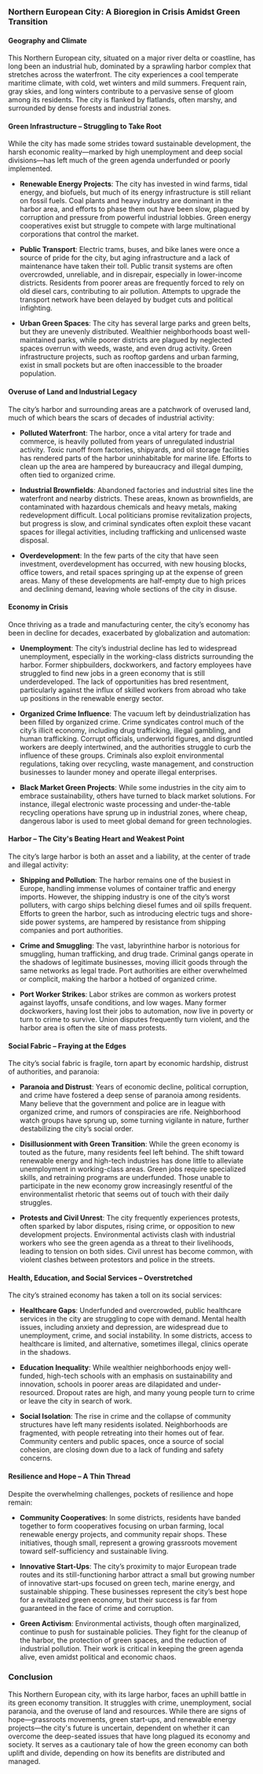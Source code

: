 ### Northern European City: A Bioregion in Crisis Amidst Green Transition

#### **Geography and Climate**
This Northern European city, situated on a major river delta or coastline, has long been an industrial hub, dominated by a sprawling harbor complex that stretches across the waterfront. The city experiences a cool temperate maritime climate, with cold, wet winters and mild summers. Frequent rain, gray skies, and long winters contribute to a pervasive sense of gloom among its residents. The city is flanked by flatlands, often marshy, and surrounded by dense forests and industrial zones.

#### **Green Infrastructure – Struggling to Take Root**
While the city has made some strides toward sustainable development, the harsh economic reality—marked by high unemployment and deep social divisions—has left much of the green agenda underfunded or poorly implemented.

- **Renewable Energy Projects**: The city has invested in wind farms, tidal energy, and biofuels, but much of its energy infrastructure is still reliant on fossil fuels. Coal plants and heavy industry are dominant in the harbor area, and efforts to phase them out have been slow, plagued by corruption and pressure from powerful industrial lobbies. Green energy cooperatives exist but struggle to compete with large multinational corporations that control the market.

- **Public Transport**: Electric trams, buses, and bike lanes were once a source of pride for the city, but aging infrastructure and a lack of maintenance have taken their toll. Public transit systems are often overcrowded, unreliable, and in disrepair, especially in lower-income districts. Residents from poorer areas are frequently forced to rely on old diesel cars, contributing to air pollution. Attempts to upgrade the transport network have been delayed by budget cuts and political infighting.

- **Urban Green Spaces**: The city has several large parks and green belts, but they are unevenly distributed. Wealthier neighborhoods boast well-maintained parks, while poorer districts are plagued by neglected spaces overrun with weeds, waste, and even drug activity. Green infrastructure projects, such as rooftop gardens and urban farming, exist in small pockets but are often inaccessible to the broader population.

#### **Overuse of Land and Industrial Legacy**
The city’s harbor and surrounding areas are a patchwork of overused land, much of which bears the scars of decades of industrial activity:

- **Polluted Waterfront**: The harbor, once a vital artery for trade and commerce, is heavily polluted from years of unregulated industrial activity. Toxic runoff from factories, shipyards, and oil storage facilities has rendered parts of the harbor uninhabitable for marine life. Efforts to clean up the area are hampered by bureaucracy and illegal dumping, often tied to organized crime.

- **Industrial Brownfields**: Abandoned factories and industrial sites line the waterfront and nearby districts. These areas, known as brownfields, are contaminated with hazardous chemicals and heavy metals, making redevelopment difficult. Local politicians promise revitalization projects, but progress is slow, and criminal syndicates often exploit these vacant spaces for illegal activities, including trafficking and unlicensed waste disposal.

- **Overdevelopment**: In the few parts of the city that have seen investment, overdevelopment has occurred, with new housing blocks, office towers, and retail spaces springing up at the expense of green areas. Many of these developments are half-empty due to high prices and declining demand, leaving whole sections of the city in disuse.

#### **Economy in Crisis**
Once thriving as a trade and manufacturing center, the city’s economy has been in decline for decades, exacerbated by globalization and automation:

- **Unemployment**: The city’s industrial decline has led to widespread unemployment, especially in the working-class districts surrounding the harbor. Former shipbuilders, dockworkers, and factory employees have struggled to find new jobs in a green economy that is still underdeveloped. The lack of opportunities has bred resentment, particularly against the influx of skilled workers from abroad who take up positions in the renewable energy sector.
  
- **Organized Crime Influence**: The vacuum left by deindustrialization has been filled by organized crime. Crime syndicates control much of the city’s illicit economy, including drug trafficking, illegal gambling, and human trafficking. Corrupt officials, underworld figures, and disgruntled workers are deeply intertwined, and the authorities struggle to curb the influence of these groups. Criminals also exploit environmental regulations, taking over recycling, waste management, and construction businesses to launder money and operate illegal enterprises.

- **Black Market Green Projects**: While some industries in the city aim to embrace sustainability, others have turned to black market solutions. For instance, illegal electronic waste processing and under-the-table recycling operations have sprung up in industrial zones, where cheap, dangerous labor is used to meet global demand for green technologies.

#### **Harbor – The City's Beating Heart and Weakest Point**
The city’s large harbor is both an asset and a liability, at the center of trade and illegal activity:

- **Shipping and Pollution**: The harbor remains one of the busiest in Europe, handling immense volumes of container traffic and energy imports. However, the shipping industry is one of the city’s worst polluters, with cargo ships belching diesel fumes and oil spills frequent. Efforts to green the harbor, such as introducing electric tugs and shore-side power systems, are hampered by resistance from shipping companies and port authorities.

- **Crime and Smuggling**: The vast, labyrinthine harbor is notorious for smuggling, human trafficking, and drug trade. Criminal gangs operate in the shadows of legitimate businesses, moving illicit goods through the same networks as legal trade. Port authorities are either overwhelmed or complicit, making the harbor a hotbed of organized crime.

- **Port Worker Strikes**: Labor strikes are common as workers protest against layoffs, unsafe conditions, and low wages. Many former dockworkers, having lost their jobs to automation, now live in poverty or turn to crime to survive. Union disputes frequently turn violent, and the harbor area is often the site of mass protests.

#### **Social Fabric – Fraying at the Edges**
The city’s social fabric is fragile, torn apart by economic hardship, distrust of authorities, and paranoia:

- **Paranoia and Distrust**: Years of economic decline, political corruption, and crime have fostered a deep sense of paranoia among residents. Many believe that the government and police are in league with organized crime, and rumors of conspiracies are rife. Neighborhood watch groups have sprung up, some turning vigilante in nature, further destabilizing the city’s social order.
  
- **Disillusionment with Green Transition**: While the green economy is touted as the future, many residents feel left behind. The shift toward renewable energy and high-tech industries has done little to alleviate unemployment in working-class areas. Green jobs require specialized skills, and retraining programs are underfunded. Those unable to participate in the new economy grow increasingly resentful of the environmentalist rhetoric that seems out of touch with their daily struggles.

- **Protests and Civil Unrest**: The city frequently experiences protests, often sparked by labor disputes, rising crime, or opposition to new development projects. Environmental activists clash with industrial workers who see the green agenda as a threat to their livelihoods, leading to tension on both sides. Civil unrest has become common, with violent clashes between protestors and police in the streets.

#### **Health, Education, and Social Services – Overstretched**
The city’s strained economy has taken a toll on its social services:

- **Healthcare Gaps**: Underfunded and overcrowded, public healthcare services in the city are struggling to cope with demand. Mental health issues, including anxiety and depression, are widespread due to unemployment, crime, and social instability. In some districts, access to healthcare is limited, and alternative, sometimes illegal, clinics operate in the shadows.

- **Education Inequality**: While wealthier neighborhoods enjoy well-funded, high-tech schools with an emphasis on sustainability and innovation, schools in poorer areas are dilapidated and under-resourced. Dropout rates are high, and many young people turn to crime or leave the city in search of work.

- **Social Isolation**: The rise in crime and the collapse of community structures have left many residents isolated. Neighborhoods are fragmented, with people retreating into their homes out of fear. Community centers and public spaces, once a source of social cohesion, are closing down due to a lack of funding and safety concerns.

#### **Resilience and Hope – A Thin Thread**
Despite the overwhelming challenges, pockets of resilience and hope remain:

- **Community Cooperatives**: In some districts, residents have banded together to form cooperatives focusing on urban farming, local renewable energy projects, and community repair shops. These initiatives, though small, represent a growing grassroots movement toward self-sufficiency and sustainable living.

- **Innovative Start-Ups**: The city’s proximity to major European trade routes and its still-functioning harbor attract a small but growing number of innovative start-ups focused on green tech, marine energy, and sustainable shipping. These businesses represent the city’s best hope for a revitalized green economy, but their success is far from guaranteed in the face of crime and corruption.

- **Green Activism**: Environmental activists, though often marginalized, continue to push for sustainable policies. They fight for the cleanup of the harbor, the protection of green spaces, and the reduction of industrial pollution. Their work is critical in keeping the green agenda alive, even amidst political and economic chaos.

### **Conclusion**
This Northern European city, with its large harbor, faces an uphill battle in its green economy transition. It struggles with crime, unemployment, social paranoia, and the overuse of land and resources. While there are signs of hope—grassroots movements, green start-ups, and renewable energy projects—the city's future is uncertain, dependent on whether it can overcome the deep-seated issues that have long plagued its economy and society. It serves as a cautionary tale of how the green economy can both uplift and divide, depending on how its benefits are distributed and managed.